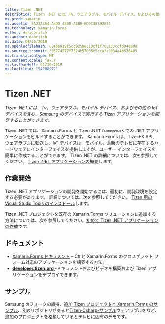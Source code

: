 ```yaml
---
title: Tizen .NET
description: Tizen .NET には、Tv、ウェアラブル、モバイル デバイス、およびその他の IoT デバイスを含む、Samsung のデバイス上で実行され、Tizen オペレーティング システム用のアプリケーションを開発することができます。
ms.prod: xamarin
ms.assetid: 5A22A354-A4DD-480D-A1BB-6D0C38592E55
ms.technology: xamarin-forms
author: davidbritch
ms.author: dabritch
ms.date: 09/26/2018
ms.openlocfilehash: 69e8b919c5cc925be813cf1f768833ccfd948ada
ms.sourcegitcommit: 395774577f7524b57035c5cca3c9034a4b636489
ms.translationtype: MT
ms.contentlocale: ja-JP
ms.lasthandoff: 01/10/2019
ms.locfileid: "54208977"
---
```

# <a name="tizen-net"></a>Tizen .NET

_Tizen .NET には、Tv、ウェアラブル、モバイル デバイス、およびその他の IoT デバイスを含む、Samsung のデバイスで実行する Tizen アプリケーションを開発することができます。_

Tizen .NET では、Xamarin.Forms と Tizen .NET framework での .NET アプリケーションをビルドすることができます。 Xamarin.Forms は、TizenFX API、ウェアラブルに転送し、IoT デバイスは、モバイル、最新のテレビに存在するハードウェアにインターフェイスを提供しますが、ユーザー インターフェイスを簡単に作成することができます。 Tizen .NET の詳細については、次を参照してください。 [Tizen .NET アプリケーションの概要](https://developer.tizen.org/development/training/.net-application)します。

## <a name="get-started"></a>作業開始

Tizen .NET アプリケーションの開発を開始するには、最初に、開発環境を設定する必要があります。 詳細については、次を参照してください。 [Tizen 用の Visual Studio Tools のインストール](https://developer.tizen.org/development/visual-studio-tools-tizen/installing-visual-studio-tools-tizen)します。

Tizen .NET プロジェクトを既存の Xamarin.Forms ソリューションに追加する方法については、次を参照してください。[初めて Tizen .NET アプリケーションの作成](https://developer.tizen.org/development/training/.net-application/creating-your-first-tizen-.net-application)です。

## <a name="documentation"></a>ドキュメント

- [Xamarin.Forms ドキュメント](~/xamarin-forms/index.yml) &ndash; C# と Xamarin.Forms のクロスプラット フォーム対応のアプリケーションを構築する方法。
- [**developer.tizen.org** ](https://developer.tizen.org/development) &ndash;ドキュメントおよびビデオを構築および Tizen アプリケーションをデプロイできます。

## <a name="samples"></a>サンプル

Samsung のフォークの維持、[追加 Tizen プロジェクトと Xamarin.Forms のサンプル](https://github.com/Samsung/xamarin-forms-samples)、別のリポジトリがあると[Tizen-Csharp-サンプル](https://github.com/Samsung/Tizen-CSharp-Samples)ウェアラブルをなど、追加のプロジェクトを格納しているとテレビに固有のデモです。
